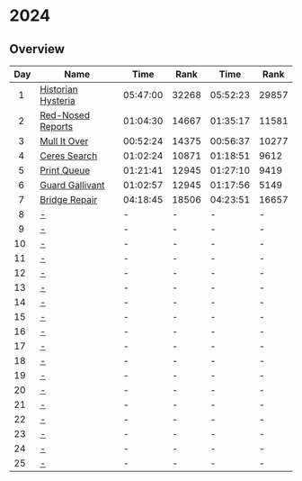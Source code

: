 # 2024

## Overview

| Day     | Name                                                      | Time     | Rank  | Time     | Rank  |
| ------- | --------------------------------------------------------- | -------- | ----- | -------- | ----- |
| &ensp;1 | [Historian Hysteria](https://adventofcode.com/2024/day/1) | 05:47:00 | 32268 | 05:52:23 | 29857 |
| &ensp;2 | [Red-Nosed Reports](https://adventofcode.com/2024/day/2)  | 01:04:30 | 14667 | 01:35:17 | 11581 |
| &ensp;3 | [Mull It Over](https://adventofcode.com/2024/day/3)       | 00:52:24 | 14375 | 00:56:37 | 10277 |
| &ensp;4 | [Ceres Search](https://adventofcode.com/2024/day/4)       | 01:02:24 | 10871 | 01:18:51 | 9612  |
| &ensp;5 | [Print Queue](https://adventofcode.com/2024/day/5)        | 01:21:41 | 12945 | 01:27:10 | 9419  |
| &ensp;6 | [Guard Gallivant](https://adventofcode.com/2024/day/6)    | 01:02:57 | 12945 | 01:17:56 | 5149  |
| &ensp;7 | [Bridge Repair](https://adventofcode.com/2024/day/7)      | 04:18:45 | 18506 | 04:23:51 | 16657 |
| &ensp;8 | [-](https://adventofcode.com/2024/day/8)                  | -        | -     | -        | -     |
| &ensp;9 | [-](https://adventofcode.com/2024/day/9)                  | -        | -     | -        | -     |
| 10      | [-](https://adventofcode.com/2024/day/10)                 | -        | -     | -        | -     |
| 11      | [-](https://adventofcode.com/2024/day/11)                 | -        | -     | -        | -     |
| 12      | [-](https://adventofcode.com/2024/day/12)                 | -        | -     | -        | -     |
| 13      | [-](https://adventofcode.com/2024/day/13)                 | -        | -     | -        | -     |
| 14      | [-](https://adventofcode.com/2024/day/14)                 | -        | -     | -        | -     |
| 15      | [-](https://adventofcode.com/2024/day/15)                 | -        | -     | -        | -     |
| 16      | [-](https://adventofcode.com/2024/day/16)                 | -        | -     | -        | -     |
| 17      | [-](https://adventofcode.com/2024/day/17)                 | -        | -     | -        | -     |
| 18      | [-](https://adventofcode.com/2024/day/18)                 | -        | -     | -        | -     |
| 19      | [-](https://adventofcode.com/2024/day/19)                 | -        | -     | -        | -     |
| 20      | [-](https://adventofcode.com/2024/day/20)                 | -        | -     | -        | -     |
| 21      | [-](https://adventofcode.com/2024/day/21)                 | -        | -     | -        | -     |
| 22      | [-](https://adventofcode.com/2024/day/22)                 | -        | -     | -        | -     |
| 23      | [-](https://adventofcode.com/2024/day/23)                 | -        | -     | -        | -     |
| 24      | [-](https://adventofcode.com/2024/day/24)                 | -        | -     | -        | -     |
| 25      | [-](https://adventofcode.com/2024/day/25)                 | -        | -     | -        | -     |
